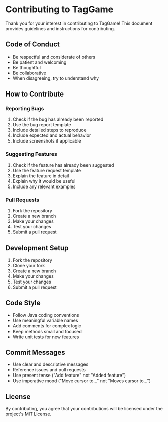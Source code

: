 # Contributing to TagGame

Thank you for your interest in contributing to TagGame! This document provides guidelines and instructions for contributing.

## Code of Conduct
- Be respectful and considerate of others
- Be patient and welcoming
- Be thoughtful
- Be collaborative
- When disagreeing, try to understand why

## How to Contribute

### Reporting Bugs
1. Check if the bug has already been reported
2. Use the bug report template
3. Include detailed steps to reproduce
4. Include expected and actual behavior
5. Include screenshots if applicable

### Suggesting Features
1. Check if the feature has already been suggested
2. Use the feature request template
3. Explain the feature in detail
4. Explain why it would be useful
5. Include any relevant examples

### Pull Requests
1. Fork the repository
2. Create a new branch
3. Make your changes
4. Test your changes
5. Submit a pull request

## Development Setup
1. Fork the repository
2. Clone your fork
3. Create a new branch
4. Make your changes
5. Test your changes
6. Submit a pull request

## Code Style
- Follow Java coding conventions
- Use meaningful variable names
- Add comments for complex logic
- Keep methods small and focused
- Write unit tests for new features

## Commit Messages
- Use clear and descriptive messages
- Reference issues and pull requests
- Use present tense ("Add feature" not "Added feature")
- Use imperative mood ("Move cursor to..." not "Moves cursor to...")

## License
By contributing, you agree that your contributions will be licensed under the project's MIT License. 